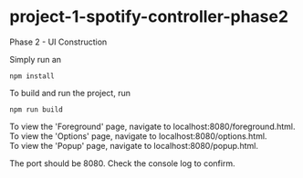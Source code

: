 # project-1-spotify-controller-phase2
Phase 2 - UI Construction

Simply run an

```
npm install
```

To build and run the project, run

```
npm run build
```

To view the 'Foreground' page, navigate to localhost:8080/foreground.html.\
To view the 'Options' page, navigate to localhost:8080/options.html.\
To view the 'Popup' page, navigate to localhost:8080/popup.html.

The port should be 8080. Check the console log to confirm.
